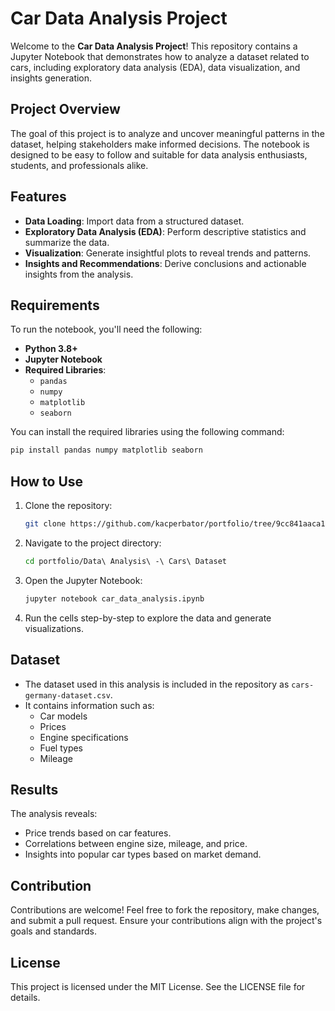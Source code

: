 # Car Data Analysis Project

Welcome to the **Car Data Analysis Project**! This repository contains a Jupyter Notebook that demonstrates how to analyze a dataset related to cars, including exploratory data analysis (EDA), data visualization, and insights generation.

## Project Overview
The goal of this project is to analyze and uncover meaningful patterns in the dataset, helping stakeholders make informed decisions. The notebook is designed to be easy to follow and suitable for data analysis enthusiasts, students, and professionals alike.

## Features
- **Data Loading**: Import data from a structured dataset.
- **Exploratory Data Analysis (EDA)**: Perform descriptive statistics and summarize the data.
- **Visualization**: Generate insightful plots to reveal trends and patterns.
- **Insights and Recommendations**: Derive conclusions and actionable insights from the analysis.

## Requirements
To run the notebook, you'll need the following:

- **Python 3.8+**
- **Jupyter Notebook**
- **Required Libraries**:
  - `pandas`
  - `numpy`
  - `matplotlib`
  - `seaborn`

You can install the required libraries using the following command:
```bash
pip install pandas numpy matplotlib seaborn
```

## How to Use
1. Clone the repository:
   ```bash
   git clone https://github.com/kacperbator/portfolio/tree/9cc841aaca1eb4fc25da13fa9b18c0962616366b/Data%20Analysis%20-%20Cars%20Dataset
   ```
2. Navigate to the project directory:
   ```bash
   cd portfolio/Data\ Analysis\ -\ Cars\ Dataset
   ```
3. Open the Jupyter Notebook:
   ```bash
   jupyter notebook car_data_analysis.ipynb
   ```
4. Run the cells step-by-step to explore the data and generate visualizations.

## Dataset
- The dataset used in this analysis is included in the repository as `cars-germany-dataset.csv`.
- It contains information such as:
  - Car models
  - Prices
  - Engine specifications
  - Fuel types
  - Mileage

## Results
The analysis reveals:
- Price trends based on car features.
- Correlations between engine size, mileage, and price.
- Insights into popular car types based on market demand.

## Contribution
Contributions are welcome! Feel free to fork the repository, make changes, and submit a pull request. Ensure your contributions align with the project's goals and standards.

## License
This project is licensed under the MIT License. See the LICENSE file for details.
